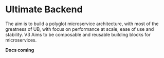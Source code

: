 # Ultimate Backend

The aim is to build a polyglot microservice architecture, with most of the greatness of UB,
with focus on performance at scale, ease of use and stability. V3 Aims to be composable and reusable building blocks for microservices.

**Docs coming**
